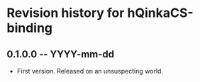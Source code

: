 # Revision history for hQinkaCS-binding

## 0.1.0.0  -- YYYY-mm-dd

* First version. Released on an unsuspecting world.
